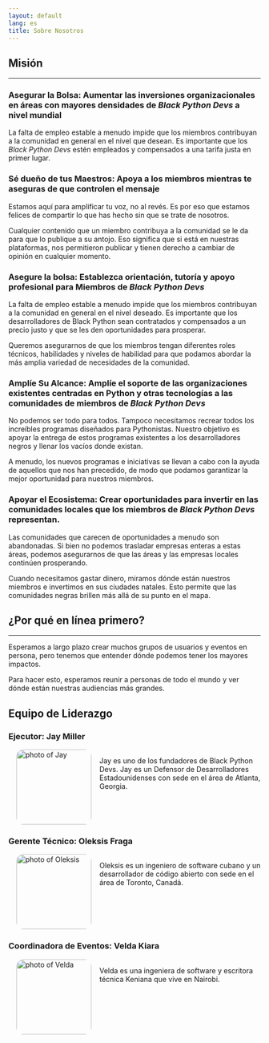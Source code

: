 ```yaml
---
layout: default
lang: es
title: Sobre Nosotros
---
```


## Misión

---

### Asegurar la Bolsa: Aumentar las inversiones organizacionales en áreas con mayores densidades de _Black Python Devs_ a nivel mundial

La falta de empleo estable a menudo impide que los miembros contribuyan a la comunidad en general en el nivel que desean. Es importante que los _Black Python Devs_ estén empleados y compensados a una tarifa justa en primer lugar.

### Sé dueño de tus Maestros: Apoya a los miembros mientras te aseguras de que controlen el mensaje

Estamos aquí para amplificar tu voz, no al revés. Es por eso que estamos felices de compartir lo que has hecho sin que se trate de nosotros.

Cualquier contenido que un miembro contribuya a la comunidad se le da para que lo publique a su antojo. Eso significa que si está en nuestras plataformas, nos permitieron publicar y tienen derecho a cambiar de opinión en cualquier momento.

### Asegure la bolsa: Establezca orientación, tutoría y apoyo profesional para Miembros de _Black Python Devs_

La falta de empleo estable a menudo impide que los miembros contribuyan a la comunidad en general en el nivel deseado. Es importante que los desarrolladores de Black Python sean contratados y compensados a un precio justo y que se les den oportunidades para prosperar.

Queremos asegurarnos de que los miembros tengan diferentes roles técnicos, habilidades y niveles de habilidad para que podamos abordar la más amplia variedad de necesidades de la comunidad.

### Amplíe Su Alcance: Amplíe el soporte de las organizaciones existentes centradas en Python y otras tecnologías a las comunidades de miembros de _Black Python Devs_

No podemos ser todo para todos. Tampoco necesitamos recrear todos los increíbles programas diseñados para Pythonistas. Nuestro objetivo es apoyar la entrega de estos programas existentes a los desarrolladores negros y llenar los vacíos donde existan.

A menudo, los nuevos programas e iniciativas se llevan a cabo con la ayuda de aquellos que nos han precedido, de modo que podamos garantizar la mejor oportunidad para nuestros miembros.

### Apoyar el Ecosistema: Crear oportunidades para invertir en las comunidades locales que los miembros de _Black Python Devs_ representan.

Las comunidades que carecen de oportunidades a menudo son abandonadas. Si bien no podemos trasladar empresas enteras a estas áreas, podemos asegurarnos de que las áreas y las empresas locales continúen prosperando.

Cuando necesitamos gastar dinero, miramos dónde están nuestros miembros e invertimos en sus ciudades natales. Esto permite que las comunidades negras brillen más allá de su punto en el mapa.

## ¿Por qué en línea primero?

---

Esperamos a largo plazo crear muchos grupos de usuarios y eventos en persona, pero tenemos que entender dónde podemos tener los mayores impactos.

Para hacer esto, esperamos reunir a personas de todo el mundo y ver dónde están nuestras audiencias más grandes.

## Equipo de Liderazgo

### Ejecutor: Jay Miller

<div style="display:flex; flex-wrap: wrap;" markdown="1">

<div style="display:flex">
<img style="margin: 0 1rem; border-radius:1em" height="150px" alt="photo of Jay" src="https://github.com/kjaymiller.png">
<p> Jay es uno de los fundadores de Black Python Devs. Jay es un Defensor de Desarrolladores Estadounidenses con sede en el área de Atlanta, Georgia. </p>
</div>

### Gerente Técnico: Oleksis Fraga

<div style="display:flex">
<img style="margin: 0 1rem; border-radius:1em" height="150px" alt="photo of Oleksis" src="https://github.com/oleksis.png">
<p> Oleksis es un ingeniero de software cubano y un desarrollador de código abierto con sede en el área de Toronto, Canadá.</p>
</div>

### Coordinadora de Eventos: Velda Kiara

<div style="display:flex">
<img style="margin: 0 1rem; border-radius:1em" height="150px" alt="photo of Velda" src="https://github.com/VeldaKiara.png">
<p> Velda es una ingeniera de software y escritora técnica Keniana que vive en Nairobi.</p>
</div>

</div>
